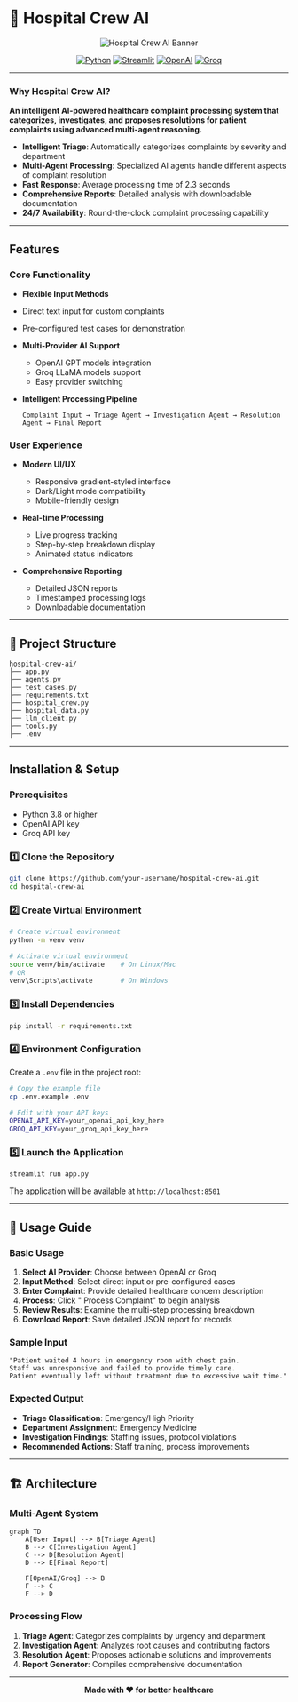 # 🏥 Hospital Crew AI

<div align="center">

![Hospital Crew AI Banner](https://img.shields.io/badge/Hospital%20Crew%20AI-Healthcare%20Complaint%20Processing-blue?style=for-the-badge&logo=hospital&logoColor=white)

[![Python](https://img.shields.io/badge/Python-3.8+-blue?style=flat-square&logo=python&logoColor=white)](https://python.org)
[![Streamlit](https://img.shields.io/badge/Streamlit-1.28+-red?style=flat-square&logo=streamlit&logoColor=white)](https://streamlit.io)
[![OpenAI](https://img.shields.io/badge/OpenAI-GPT--4-green?style=flat-square&logo=openai&logoColor=white)](https://openai.com)
[![Groq](https://img.shields.io/badge/Groq-LLaMA-orange?style=flat-square&logo=groq&logoColor=white)](https://groq.com)
</div>

---
### Why Hospital Crew AI?
**An intelligent AI-powered healthcare complaint processing system that categorizes, investigates, and proposes resolutions for patient complaints using advanced multi-agent reasoning.**
- **Intelligent Triage**: Automatically categorizes complaints by severity and department
- **Multi-Agent Processing**: Specialized AI agents handle different aspects of complaint resolution
- **Fast Response**: Average processing time of 2.3 seconds
- **Comprehensive Reports**: Detailed analysis with downloadable documentation
- **24/7 Availability**: Round-the-clock complaint processing capability

---

## Features

### Core Functionality
-  **Flexible Input Methods**
  - Direct text input for custom complaints
  - Pre-configured test cases for demonstration
  
- **Multi-Provider AI Support**
  - OpenAI GPT models integration
  - Groq LLaMA models support
  - Easy provider switching

- **Intelligent Processing Pipeline**
  ```
  Complaint Input → Triage Agent → Investigation Agent → Resolution Agent → Final Report
  ```

### User Experience
- **Modern UI/UX**
  - Responsive gradient-styled interface
  - Dark/Light mode compatibility
  - Mobile-friendly design
  
- **Real-time Processing**
  - Live progress tracking
  - Step-by-step breakdown display
  - Animated status indicators

- **Comprehensive Reporting**
  - Detailed JSON reports
  - Timestamped processing logs
  - Downloadable documentation

---

## 📂 Project Structure

```
hospital-crew-ai/
├── app.py                 
├── agents.py              
├── test_cases.py         
├── requirements.txt      
├── hospital_crew.py      
├── hospital_data.py
├── llm_client.py
├── tools.py                        
├── .env                   
```

---

## Installation & Setup

### Prerequisites
- Python 3.8 or higher
- OpenAI API key 
- Groq API key 

### 1️⃣ Clone the Repository
```bash
git clone https://github.com/your-username/hospital-crew-ai.git
cd hospital-crew-ai
```

### 2️⃣ Create Virtual Environment
```bash
# Create virtual environment
python -m venv venv

# Activate virtual environment
source venv/bin/activate    # On Linux/Mac
# OR
venv\Scripts\activate       # On Windows
```

### 3️⃣ Install Dependencies
```bash
pip install -r requirements.txt
```

### 4️⃣ Environment Configuration
Create a `.env` file in the project root:
```bash
# Copy the example file
cp .env.example .env

# Edit with your API keys
OPENAI_API_KEY=your_openai_api_key_here
GROQ_API_KEY=your_groq_api_key_here
```

### 5️⃣ Launch the Application
```bash
streamlit run app.py
```

The application will be available at `http://localhost:8501`

---

## 📖 Usage Guide

### Basic Usage
1. **Select AI Provider**: Choose between OpenAI or Groq
2. **Input Method**: Select direct input or pre-configured cases
3. **Enter Complaint**: Provide detailed healthcare concern description
4. **Process**: Click " Process Complaint" to begin analysis
5. **Review Results**: Examine the multi-step processing breakdown
6. **Download Report**: Save detailed JSON report for records

### Sample Input
```
"Patient waited 4 hours in emergency room with chest pain. 
Staff was unresponsive and failed to provide timely care. 
Patient eventually left without treatment due to excessive wait time."
```

### Expected Output
- **Triage Classification**: Emergency/High Priority
- **Department Assignment**: Emergency Medicine
- **Investigation Findings**: Staffing issues, protocol violations
- **Recommended Actions**: Staff training, process improvements

---

## 🏗️ Architecture

### Multi-Agent System
```mermaid
graph TD
    A[User Input] --> B[Triage Agent]
    B --> C[Investigation Agent]
    C --> D[Resolution Agent]
    D --> E[Final Report]
    
    F[OpenAI/Groq] --> B
    F --> C
    F --> D
```

### Processing Flow
1. **Triage Agent**: Categorizes complaints by urgency and department
2. **Investigation Agent**: Analyzes root causes and contributing factors
3. **Resolution Agent**: Proposes actionable solutions and improvements
4. **Report Generator**: Compiles comprehensive documentation

---

<div align="center">

**Made with ❤️ for better healthcare**

</div>
